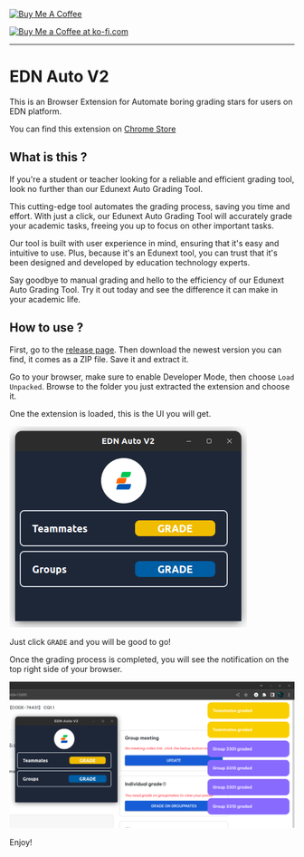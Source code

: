 <a href="https://www.buymeacoffee.com/Kunniii" target="_blank"><img src="https://cdn.buymeacoffee.com/buttons/v2/default-yellow.png" alt="Buy Me A Coffee" style="height: 60px !important;width: 217px !important;" ></a>

<a href='https://ko-fi.com/A0A0LD4D8' target='_blank'><img height='36' style='border:0px;height:36px;' src='https://storage.ko-fi.com/cdn/brandasset/kofi_button_red.png' border='0' alt='Buy Me a Coffee at ko-fi.com' /></a>

---

# EDN Auto V2

This is an Browser Extension for Automate boring grading stars for users on EDN platform.

You can find this extension on [Chrome Store](https://chrome.google.com/webstore/detail/edn-auto-v2/jcoanhnlcggnjkefelkngdpongoaipdk)

## What is this ?

If you're a student or teacher looking for a reliable and efficient grading tool, look no further than our Edunext Auto Grading Tool.

This cutting-edge tool automates the grading process, saving you time and effort. With just a click, our Edunext Auto Grading Tool will accurately grade your academic tasks, freeing you up to focus on other important tasks.

Our tool is built with user experience in mind, ensuring that it's easy and intuitive to use. Plus, because it's an Edunext tool, you can trust that it's been designed and developed by education technology experts.

Say goodbye to manual grading and hello to the efficiency of our Edunext Auto Grading Tool. Try it out today and see the difference it can make in your academic life.

## How to use ?

First, go to the [release page](https://github.com/Kunniii/edn_auto_ext/releases). Then download the newest version you can find, it comes as a ZIP file. Save it and extract it.

Go to your browser, make sure to enable Developer Mode, then choose `Load Unpacked`. Browse to the folder you just extracted the extension and choose it.

One the extension is loaded, this is the UI you will get.

![UI.png](./docs/UI.png)

Just click `GRADE` and you will be good to go!

Once the grading process is completed, you will see the notification on the top right side of your browser.

![grade_success.png](./docs/grade_success.png)

Enjoy!

